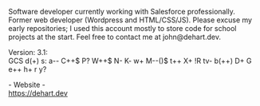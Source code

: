 <p>Software developer currently working with Salesforce professionally. Former web developer (Wordpress and HTML/CSS/JS). Please excuse my early repositories; I used this account mostly to store code for school projects at the start. Feel free to contact me at john@dehart.dev.</p>


<p>Version: 3.1:<br />
GCS d(+) s: a-- C++$ P? W++$ N- K- w+ M--()$ t++ X+ !R tv- b(++) D+ G e++ h+ r y?</p>

\- Website -<br />
https://dehart.dev
